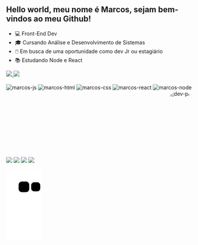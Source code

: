 ## Hello world, meu nome é Marcos, sejam bem-vindos ao meu Github!

- 💻 Front-End Dev
- 🎓 Cursando Análise e Desenvolvimento de Sistemas
- 🖱️ Em busca de uma oportunidade como dev Jr ou estagiário
- 📚 Estudando Node e React

<div>
<a href="https://www.linkedin.com/in/mhplimadev/">
<img height="180em" src="https://github-readme-stats.vercel.app/api?username=marquenrique&show_icons=true&hide=contribs&theme=nightowl&include_all_comites=true&count_private=true"/>
<img height="180em" src="https://github-readme-stats.vercel.app/api/top-langs/?username=marquenrique&theme=nightowl"/>
</div>

<div style="display: inline-block"><br>
<img align="center" alt="marcos-js" height="50" width="60" src="https://cdn.jsdelivr.net/gh/devicons/devicon/icons/javascript/javascript-original.svg"/>
<img align="center" alt="marcos-html" height="50" width="60" src="https://cdn.jsdelivr.net/gh/devicons/devicon/icons/html5/html5-plain.svg"/>
<img align="center" alt="marcos-css" height="50" width="60" src="https://cdn.jsdelivr.net/gh/devicons/devicon/icons/css3/css3-original.svg"/>
<img align="center" alt="marcos-react" height="50" width="60" src="https://cdn.jsdelivr.net/gh/devicons/devicon/icons/react/react-original.svg"/>
<img align="center" alt="marcos-node" height="50" width="60" src="https://cdn.jsdelivr.net/gh/devicons/devicon/icons/nodejs/nodejs-original.svg"/>
<img align="right" alt="dev-pic" height="150" style="border-radius:50px"; src="https://img.freepik.com/vetores-gratis/ilustracao-do-conceito-abstrato-do-aplicativo-de-pagina-unica-pagina-da-web-do-spa-tendencia-de-desenvolvimento-da-web-aplicativo-dentro-de-um-navegador-pagina-de-reescrita-dinamica-criacao-de-site-responsivo_335657-899.jpg?w=740&t=st=1659038499~exp=1659039099~hmac=beab4de8f2fbdf752fc1f8491f57b0661c7da435853a29286a782b6cbeb81996"/>
</div>

##

<div> 
  <a href="https://www.instagram.com/marcoshpl_" target="_blank"><img src="https://img.shields.io/badge/-Instagram-%23E4405F?style=for-the-badge&logo=instagram&logoColor=white" target="_blank"></a>
  <a href = "mailto:marcoshpdev@gmail.com"><img src="https://img.shields.io/badge/-Gmail-%23333?style=for-the-badge&logo=gmail&logoColor=white" target="_blank"></a>
  <a href="https://www.linkedin.com/in/mhplimadev/" target="_blank"><img src="https://img.shields.io/badge/-LinkedIn-%230077B5?style=for-the-badge&logo=linkedin&logoColor=white" target="_blank"></a> 
  <a href="https://wa.me/5581998727734/" target="_blank"><img src="https://img.shields.io/badge/WhatsApp-25D366?style=for-the-badge&logo=whatsapp&logoColor=white" target="_blank"></a> 
 
  ![Snake animation](https://github.com/marquenrique/marquenrique/blob/output/github-contribution-grid-snake.svg)
 
</div>
